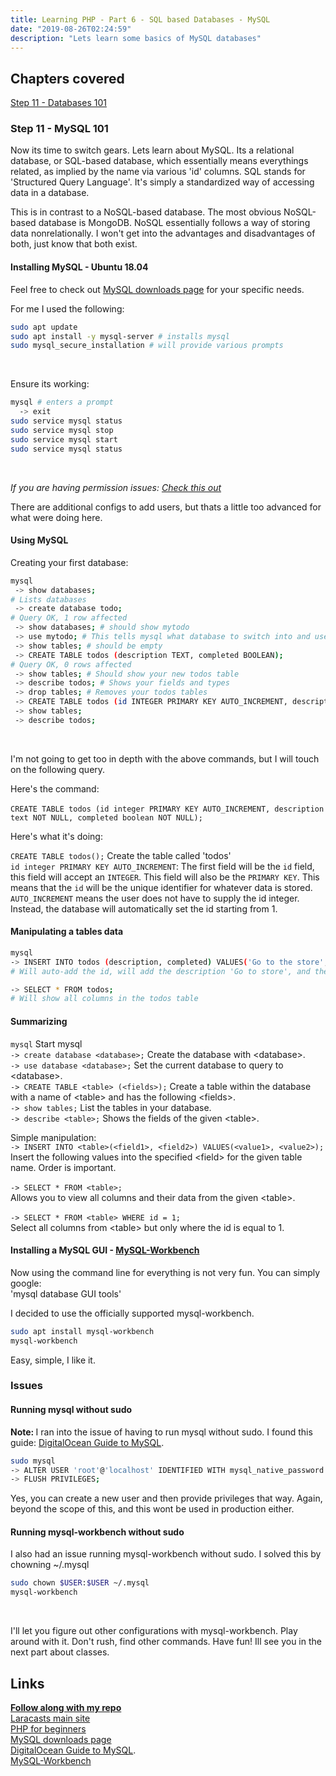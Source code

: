 ```yaml
---
title: Learning PHP - Part 6 - SQL based Databases - MySQL
date: "2019-08-26T02:24:59"
description: "Lets learn some basics of MySQL databases"
---
```


## Chapters covered

[Step 11 - Databases 101](https://laracasts.com/series/php-for-beginners/episodes/11)

### Step 11 - MySQL 101

Now its time to switch gears. Lets learn about MySQL. Its a relational database,
or SQL-based database, which essentially means everythings related, as implied
by the name via various 'id' columns. SQL stands for 'Structured Query Language'.
It's simply a standardized way of accessing data in a database.

This is in contrast to a NoSQL-based database. The most obvious NoSQL-based database
is MongoDB. NoSQL essentially follows a way of storing data nonrelationally. I won't
get into the advantages and disadvantages of both, just know that both exist.

#### Installing MySQL - Ubuntu 18.04

Feel free to check out [MySQL downloads page](https://www.mysql.com/downloads/) for
your specific needs.

For me I used the following:

```bash
sudo apt update
sudo apt install -y mysql-server # installs mysql
sudo mysql_secure_installation # will provide various prompts
```
<br>

Ensure its working:

```bash
mysql # enters a prompt
  -> exit
sudo service mysql status
sudo service mysql stop
sudo service mysql start
sudo service mysql status
```
<br>

<em>If you are having permission issues: <a href="#issues">Check this out</a></em>

There are additional configs to add users, but thats a little
too advanced for what were doing here.

#### Using MySQL

Creating your first database:

```bash
mysql
 -> show databases;
# Lists databases
 -> create database todo;
# Query OK, 1 row affected
 -> show databases; # should show mytodo
 -> use mytodo; # This tells mysql what database to switch into and use
 -> show tables; # should be empty
 -> CREATE TABLE todos (description TEXT, completed BOOLEAN);
# Query OK, 0 rows affected
 -> show tables; # Should show your new todos table
 -> describe todos; # Shows your fields and types
 -> drop tables; # Removes your todos tables
 -> CREATE TABLE todos (id INTEGER PRIMARY KEY AUTO_INCREMENT, description TEXT NOT NULL, completed BOOLEAN NOT NULL);
 -> show tables;
 -> describe todos;
```
<br>

I'm not going to get too in depth with the above commands, but I will touch on the
following query.

Here's the command:<br><br>
`CREATE TABLE todos (id integer PRIMARY KEY AUTO_INCREMENT, description text NOT NULL,
completed boolean NOT NULL);`<br>

Here's what it's doing:

`CREATE TABLE todos();` Create the table called 'todos'<br>
`id integer PRIMARY KEY AUTO_INCREMENT`: The first field will be the `id` field,
this field will accept an `INTEGER`. This field will also be the `PRIMARY KEY`.
This means that the `id` will be the unique identifier for whatever data is stored.
`AUTO_INCREMENT` means the user does not have to supply the id integer. Instead, the
database will automatically set the id starting from 1.<br>


#### Manipulating a tables data

```bash
mysql
-> INSERT INTO todos (description, completed) VALUES('Go to the store', false);
# Will auto-add the id, will add the description 'Go to store', and the boolean false

-> SELECT * FROM todos;
# Will show all columns in the todos table
```

#### Summarizing

`mysql` Start mysql<br>
`-> create database <database>;` Create the database with \<database>.<br>
`-> use database <database>;` Set the current database to query to \<database>.<br>
`-> CREATE TABLE <table> (<fields>);` Create a table within the database with a name of \<table>
and has the following \<fields>.<br>
`-> show tables;` List the tables in your database.<br>
`-> describe <table>;` Shows the fields of the given \<table>.

Simple manipulation:<br>
`-> INSERT INTO <table>(<field1>, <field2>) VALUES(<value1>, <value2>);`<br> Insert the following
values into the specified \<field> for the given table name. Order is important.<br><br>
`-> SELECT * FROM <table>;`<br>
Allows you to view all columns and their data from the given
\<table>.<br><br>
`-> SELECT * FROM <table> WHERE id = 1;`<br>
Select all columns from \<table> but only where the id is equal to 1.



#### Installing a MySQL GUI - [MySQL-Workbench](https://dev.mysql.com/doc/workbench/en/)

Now using the command line for everything is not very fun. You can simply google:<br>
'mysql database GUI tools'

I decided to use the officially supported mysql-workbench.

```bash
sudo apt install mysql-workbench
mysql-workbench
```

Easy, simple, I like it.

<h3 id='issues'>Issues</h3>

#### Running mysql without sudo

<strong>Note: </strong> I ran into the issue of having to run mysql without sudo.
I found this guide: [DigitalOcean Guide to MySQL](https://www.digitalocean.com/community/tutorials/how-to-install-mysql-on-ubuntu-18-04).
```bash
sudo mysql
-> ALTER USER 'root'@'localhost' IDENTIFIED WITH mysql_native_password BY 'password';
-> FLUSH PRIVILEGES;
```

Yes, you can create a new user and then provide privileges that way. Again, beyond
the scope of this, and this wont be used in production either.

#### Running mysql-workbench without sudo
I also had an issue running mysql-workbench without sudo. I solved this by
chowning ~/.mysql

```bash
sudo chown $USER:$USER ~/.mysql
mysql-workbench
```
<br>

I'll let you figure out other configurations with mysql-workbench. Play around with
it. Don't rush, find other commands. Have fun! Ill see you in the next part about
classes.

## Links
<strong>[Follow along with my repo](https://github.com/ParamagicDev/php-for-beginners)<br></strong>
[Laracasts main site](https://laracasts.com)<br>
[PHP for beginners](https://laracasts.com/series/php-for-beginners)<br>
[MySQL downloads page](https://www.mysql.com/downloads/)<br>
[DigitalOcean Guide to MySQL](https://www.digitalocean.com/community/tutorials/how-to-install-mysql-on-ubuntu-18-04).<br>
[MySQL-Workbench](https://dev.mysql.com/doc/workbench/en/)<br>

